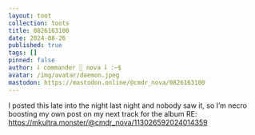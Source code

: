 ```yaml
---
layout: toot
collection: toots
title: 0826163100
date: 2024-08-26
published: true
tags: []
pinned: false
author: ⸸ commander ░ nova ⸸ :~$
avatar: /img/avatar/daemon.jpeg
mastodon: https://mastodon.online/@cmdr_nova/0826163100
---
```


I posted this late into the night last night and nobody saw it, so I’m necro boosting my own post on my next track for the album RE: https://mkultra.monster/@cmdr_nova/113026592024014359
